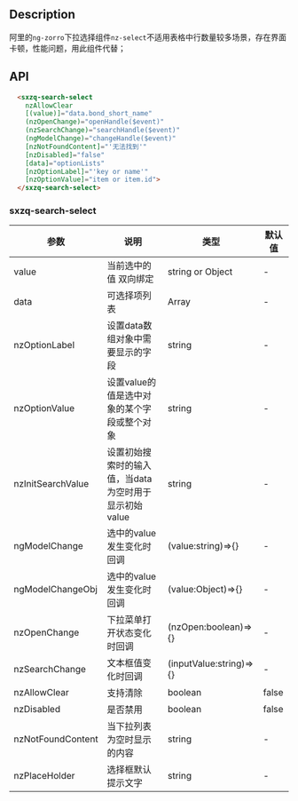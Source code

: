 
## Description

阿里的`ng-zorro`下拉选择组件`nz-select`不适用表格中行数量较多场景，存在界面卡顿，性能问题，用此组件代替；

## API

```html
  <sxzq-search-select
    nzAllowClear
    [(value)]="data.bond_short_name"
    (nzOpenChange)="openHandle($event)"
    (nzSearchChange)="searchHandle($event)"
    (ngModelChange)="changeHandle($event)"
    [nzNotFoundContent]="'无法找到'"
    [nzDisabled]="false"
    [data]="optionLists"
    [nzOptionLabel]="'key or name'"
    [nzOptionValue]="item or item.id">
  </sxzq-search-select>
```

### sxzq-search-select

| 参数 | 说明 | 类型 | 默认值 |
| --- | --- | --- | --- |
| value | 当前选中的值 双向绑定 | string or Object |-
| data | 可选择项列表 | Array | -
| nzOptionLabel | 设置data数组对象中需要显示的字段 |  string | -
| nzOptionValue | 设置value的值是选中对象的某个字段或整个对象 |  string | -
| nzInitSearchValue | 设置初始搜索时的输入值，当data为空时用于显示初始value |  string | -
| ngModelChange | 选中的value发生变化时回调 | (value:string)=>{} | -
| ngModelChangeObj | 选中的value发生变化时回调 | (value:Object)=>{} | -
| nzOpenChange | 下拉菜单打开状态变化时回调 | (nzOpen:boolean)=>{} | - |
| nzSearchChange | 文本框值变化时回调 | (inputValue:string)=>{} | - |
| nzAllowClear | 支持清除 | boolean | false |
| nzDisabled | 是否禁用 | boolean | false |
| nzNotFoundContent | 当下拉列表为空时显示的内容 | string | - |
| nzPlaceHolder | 选择框默认提示文字 | string | - |


